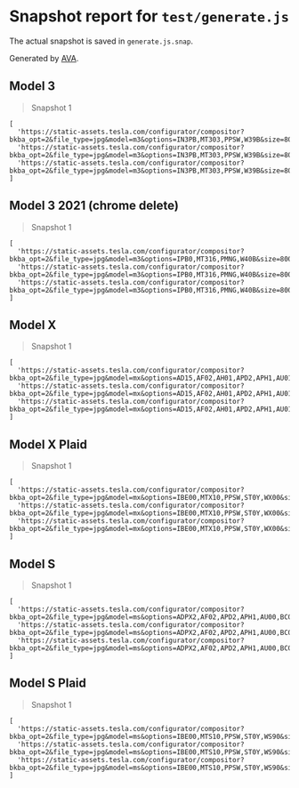 # Snapshot report for `test/generate.js`

The actual snapshot is saved in `generate.js.snap`.

Generated by [AVA](https://avajs.dev).

## Model 3

> Snapshot 1

    [
      'https://static-assets.tesla.com/configurator/compositor?bkba_opt=2&file_type=jpg&model=m3&options=IN3PB,MT303,PPSW,W39B&size=800&view=STUD_3QTR',
      'https://static-assets.tesla.com/configurator/compositor?bkba_opt=2&file_type=jpg&model=m3&options=IN3PB,MT303,PPSW,W39B&size=800&view=STUD_REAR',
      'https://static-assets.tesla.com/configurator/compositor?bkba_opt=2&file_type=jpg&model=m3&options=IN3PB,MT303,PPSW,W39B&size=800&view=STUD_SEAT',
    ]

## Model 3 2021 (chrome delete)

> Snapshot 1

    [
      'https://static-assets.tesla.com/configurator/compositor?bkba_opt=2&file_type=jpg&model=m3&options=IPB0,MT316,PMNG,W40B&size=800&view=STUD_3QTR',
      'https://static-assets.tesla.com/configurator/compositor?bkba_opt=2&file_type=jpg&model=m3&options=IPB0,MT316,PMNG,W40B&size=800&view=STUD_REAR',
      'https://static-assets.tesla.com/configurator/compositor?bkba_opt=2&file_type=jpg&model=m3&options=IPB0,MT316,PMNG,W40B&size=800&view=STUD_SEAT',
    ]

## Model X

> Snapshot 1

    [
      'https://static-assets.tesla.com/configurator/compositor?bkba_opt=2&file_type=jpg&model=mx&options=AD15,AF02,AH01,APD2,APH1,AU01,BC0R,BP00,BR00,BS00,BTX4,CC03,CF00,CH04,CODE,CPF1,CW02,DA02,DRLH,DSH7,DV4W,FG02,FR02,GLTL,IDCF,IX01,LP01,LT3W,MDLX,ME02,MI00,MT90P,OSSW,PA00,PF01,PI01,PK00,PPSW,PS00,PX4D,QLEW,REEU,RFPX,S06W,SC04,SP01,SR01,SU01,TIG2,TM00,TP03,TR01,TRA1,TW00,UTAB,WTUT,X001,X003,X007,X011,X014,X019,X024,X026,X028,X031,X037,X039,X042,X044,YFCC&size=800&view=STUD_3QTR',
      'https://static-assets.tesla.com/configurator/compositor?bkba_opt=2&file_type=jpg&model=mx&options=AD15,AF02,AH01,APD2,APH1,AU01,BC0R,BP00,BR00,BS00,BTX4,CC03,CF00,CH04,CODE,CPF1,CW02,DA02,DRLH,DSH7,DV4W,FG02,FR02,GLTL,IDCF,IX01,LP01,LT3W,MDLX,ME02,MI00,MT90P,OSSW,PA00,PF01,PI01,PK00,PPSW,PS00,PX4D,QLEW,REEU,RFPX,S06W,SC04,SP01,SR01,SU01,TIG2,TM00,TP03,TR01,TRA1,TW00,UTAB,WTUT,X001,X003,X007,X011,X014,X019,X024,X026,X028,X031,X037,X039,X042,X044,YFCC&size=800&view=STUD_REAR',
      'https://static-assets.tesla.com/configurator/compositor?bkba_opt=2&file_type=jpg&model=mx&options=AD15,AF02,AH01,APD2,APH1,AU01,BC0R,BP00,BR00,BS00,BTX4,CC03,CF00,CH04,CODE,CPF1,CW02,DA02,DRLH,DSH7,DV4W,FG02,FR02,GLTL,IDCF,IX01,LP01,LT3W,MDLX,ME02,MI00,MT90P,OSSW,PA00,PF01,PI01,PK00,PPSW,PS00,PX4D,QLEW,REEU,RFPX,S06W,SC04,SP01,SR01,SU01,TIG2,TM00,TP03,TR01,TRA1,TW00,UTAB,WTUT,X001,X003,X007,X011,X014,X019,X024,X026,X028,X031,X037,X039,X042,X044,YFCC&size=800&view=STUD_SEAT',
    ]

## Model X Plaid

> Snapshot 1

    [
      'https://static-assets.tesla.com/configurator/compositor?bkba_opt=2&file_type=jpg&model=mx&options=IBE00,MTX10,PPSW,ST0Y,WX00&size=800&view=STUD_3QTR_V2',
      'https://static-assets.tesla.com/configurator/compositor?bkba_opt=2&file_type=jpg&model=mx&options=IBE00,MTX10,PPSW,ST0Y,WX00&size=800&view=REAR34',
      'https://static-assets.tesla.com/configurator/compositor?bkba_opt=2&file_type=jpg&model=mx&options=IBE00,MTX10,PPSW,ST0Y,WX00&size=800&view=STUD_SEAT_V2',
    ]

## Model S

> Snapshot 1

    [
      'https://static-assets.tesla.com/configurator/compositor?bkba_opt=2&file_type=jpg&model=ms&options=ADPX2,AF02,APD2,APH1,AU00,BC0B,BP00,BR00,BS00,BTX4,CF00,CH04,CODE,CPF1,CW02,DA02,DCF0,DRLH,DSH7,DV4W,FG02,IDCF,IX01,LP01,MDLS,ME02,MI01,MT90A,PA00,PF00,PI01,PK00,PMSS,PS01,PX00,QNEB,REEU,RFP2,RU00,SC04,SP01,SR01,SU01,TM00,TP03,TR00,UTAB,WTSS,X001,X003,X007,X011,X014,X021,X025,X027,X028,X031,X037,X039,X044,YFFC&size=800&view=STUD_3QTR',
      'https://static-assets.tesla.com/configurator/compositor?bkba_opt=2&file_type=jpg&model=ms&options=ADPX2,AF02,APD2,APH1,AU00,BC0B,BP00,BR00,BS00,BTX4,CF00,CH04,CODE,CPF1,CW02,DA02,DCF0,DRLH,DSH7,DV4W,FG02,IDCF,IX01,LP01,MDLS,ME02,MI01,MT90A,PA00,PF00,PI01,PK00,PMSS,PS01,PX00,QNEB,REEU,RFP2,RU00,SC04,SP01,SR01,SU01,TM00,TP03,TR00,UTAB,WTSS,X001,X003,X007,X011,X014,X021,X025,X027,X028,X031,X037,X039,X044,YFFC&size=800&view=STUD_REAR',
      'https://static-assets.tesla.com/configurator/compositor?bkba_opt=2&file_type=jpg&model=ms&options=ADPX2,AF02,APD2,APH1,AU00,BC0B,BP00,BR00,BS00,BTX4,CF00,CH04,CODE,CPF1,CW02,DA02,DCF0,DRLH,DSH7,DV4W,FG02,IDCF,IX01,LP01,MDLS,ME02,MI01,MT90A,PA00,PF00,PI01,PK00,PMSS,PS01,PX00,QNEB,REEU,RFP2,RU00,SC04,SP01,SR01,SU01,TM00,TP03,TR00,UTAB,WTSS,X001,X003,X007,X011,X014,X021,X025,X027,X028,X031,X037,X039,X044,YFFC&size=800&view=STUD_SEAT_ALTA',
    ]

## Model S Plaid

> Snapshot 1

    [
      'https://static-assets.tesla.com/configurator/compositor?bkba_opt=2&file_type=jpg&model=ms&options=IBE00,MTS10,PPSW,ST0Y,WS90&size=800&view=STUD_3QTR_V2',
      'https://static-assets.tesla.com/configurator/compositor?bkba_opt=2&file_type=jpg&model=ms&options=IBE00,MTS10,PPSW,ST0Y,WS90&size=800&view=REAR34',
      'https://static-assets.tesla.com/configurator/compositor?bkba_opt=2&file_type=jpg&model=ms&options=IBE00,MTS10,PPSW,ST0Y,WS90&size=800&view=STUD_SEAT_V2',
    ]
